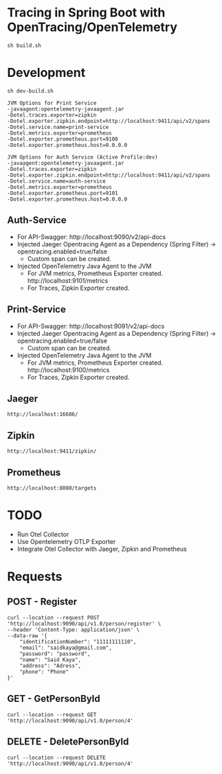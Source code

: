 
# Tracing in Spring Boot with OpenTracing/OpenTelemetry

```
sh build.sh
```

# Development
```
sh dev-build.sh

JVM Options for Print Service
-javaagent:opentelemetry-javaagent.jar
-Dotel.traces.exporter=zipkin
-Dotel.exporter.zipkin.endpoint=http://localhost:9411/api/v2/spans
-Dotel.service.name=print-service
-Dotel.metrics.exporter=prometheus
-Dotel.exporter.prometheus.port=9100
-Dotel.exporter.prometheus.host=0.0.0.0

JVM Options for Auth Service (Active Profile:dev)
-javaagent:opentelemetry-javaagent.jar
-Dotel.traces.exporter=zipkin
-Dotel.exporter.zipkin.endpoint=http://localhost:9411/api/v2/spans
-Dotel.service.name=auth-service
-Dotel.metrics.exporter=prometheus
-Dotel.exporter.prometheus.port=9101
-Dotel.exporter.prometheus.host=0.0.0.0
```

## Auth-Service
* For API-Swagger: http://localhost:9090/v2/api-docs
* Injected Jaeger Opentracing Agent as a Dependency (Spring Filter) -> opentracing.enabled=true/false
  * Custom span can be created.
* Injected OpenTelemetry Java Agent to the JVM
  * For JVM metrics, Prometheus Exporter created. http://localhost:9101/metrics
  * For Traces, Zipkin Exporter created.

## Print-Service
* For API-Swagger: http://localhost:9091/v2/api-docs
* Injected Jaeger Opentracing Agent as a Dependency (Spring Filter) -> opentracing.enabled=true/false
    * Custom span can be created.
* Injected OpenTelemetry Java Agent to the JVM
    * For JVM metrics, Prometheus Exporter created. http://localhost:9100/metrics
    * For Traces, Zipkin Exporter created.



## Jaeger
```
http://localhost:16686/
```

## Zipkin
```
http://localhost:9411/zipkin/
```

## Prometheus
```
http://localhost:8080/targets
```

# TODO
* Run Otel Collector
* Use Opentelemetry OTLP Exporter
* Integrate Otel Collector with Jaeger, Zipkin and Prometheus


# Requests

## POST - Register
```
curl --location --request POST 'http://localhost:9090/api/v1.0/person/register' \
--header 'Content-Type: application/json' \
--data-raw '{
    "identificationNumber": "11111111110",
    "email": "saidkaya@gmail.com",
    "password": "password",
    "name": "Said Kaya",
    "address": "Adress",
    "phone": "Phone"
}'
```

## GET - GetPersonById
```
curl --location --request GET 'http://localhost:9090/api/v1.0/person/4'
```

## DELETE - DeletePersonById
```
curl --location --request DELETE 'http://localhost:9090/api/v1.0/person/4'
```